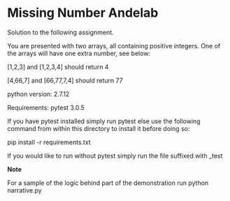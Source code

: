 # Missing Number Andelab

Solution to the following assignment.

You are presented with two arrays, all containing positive integers. One of the arrays will have one extra number, see below:

[1,2,3] and [1,2,3,4] should return 4

[4,66,7] and [66,77,7,4] should return 77

python version: 2.7.12

Requirements: pytest 3.0.5

If you have pytest installed simply run pytest else use the following command from within this directory to install it before doing so:

pip install -r requirements.txt

If you would like to run without pytest simply run the file suffixed with _test

**Note**

For a sample of the logic behind part of the demonstration run python narrative.py